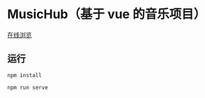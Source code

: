 # MusicHub（基于 vue 的音乐项目）
[在线浏览](https://xiaoliaopo-music.netlify.app/#/discover)

## 运行

```
npm install
```

```
npm run serve
```

